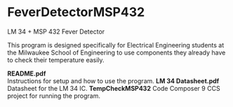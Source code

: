 # FeverDetectorMSP432
LM 34 + MSP 432 Fever Detector

This program is designed specifically for Electrical Engineering students at the Milwaukee School of Engineering to use components they already have to check their temperature easily.

<b>README.pdf</b>  
  Instructions for setup and how to use the program.
<b>LM 34 Datasheet.pdf</b>
  Datasheet for the LM 34 IC.
<b>TempCheckMSP432</b>
  Code Composer 9 CCS project for running the program.
